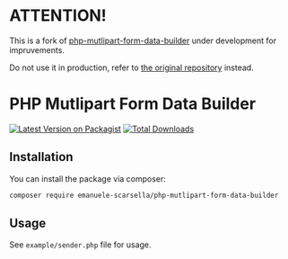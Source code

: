 # ATTENTION!

This is a fork of [php-mutlipart-form-data-builder](https://github.com/multiline-amio/php-mutlipart-form-data-builder) under development for impruvements.

Do not use it in production, refer to [the original repository](https://github.com/multiline-amio/php-mutlipart-form-data-builder) instead.

# PHP Mutlipart Form Data Builder

[![Latest Version on Packagist](https://img.shields.io/packagist/v/multiline-amio/php-mutlipart-form-data-builder.svg?style=flat-square)](https://packagist.org/packages/multiline-amio/php-mutlipart-form-data-builder)
[![Total Downloads](https://img.shields.io/packagist/dt/multiline-amio/php-mutlipart-form-data-builder?label=downloads&style=flat-square)](https://packagist.org/packages/multiline-amio/php-mutlipart-form-data-builder)

## Installation

You can install the package via composer:

```bash
composer require emanuele-scarsella/php-mutlipart-form-data-builder
```

## Usage

See `example/sender.php` file for usage.
